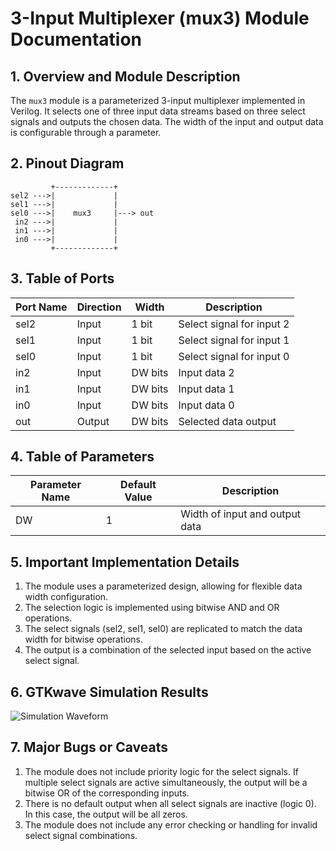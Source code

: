 # 3-Input Multiplexer (mux3) Module Documentation

## 1. Overview and Module Description

The `mux3` module is a parameterized 3-input multiplexer implemented in Verilog. It selects one of three input data streams based on three select signals and outputs the chosen data. The width of the input and output data is configurable through a parameter.

## 2. Pinout Diagram

```
         +-------------+
sel2 --->|             |
sel1 --->|             |
sel0 --->|    mux3     |---> out
 in2 --->|             |
 in1 --->|             |
 in0 --->|             |
         +-------------+
```

## 3. Table of Ports

| Port Name | Direction | Width    | Description                    |
|-----------|-----------|----------|--------------------------------|
| sel2      | Input     | 1 bit    | Select signal for input 2      |
| sel1      | Input     | 1 bit    | Select signal for input 1      |
| sel0      | Input     | 1 bit    | Select signal for input 0      |
| in2       | Input     | DW bits  | Input data 2                   |
| in1       | Input     | DW bits  | Input data 1                   |
| in0       | Input     | DW bits  | Input data 0                   |
| out       | Output    | DW bits  | Selected data output           |

## 4. Table of Parameters

| Parameter Name | Default Value | Description                     |
|----------------|---------------|---------------------------------|
| DW             | 1             | Width of input and output data  |

## 5. Important Implementation Details

1. The module uses a parameterized design, allowing for flexible data width configuration.
2. The selection logic is implemented using bitwise AND and OR operations.
3. The select signals (sel2, sel1, sel0) are replicated to match the data width for bitwise operations.
4. The output is a combination of the selected input based on the active select signal.

## 6. GTKwave Simulation Results

![Simulation Waveform](https://i.ibb.co/F5kZ6Rk/Screenshot-2024-08-17-at-6-43-28-AM.png)

## 7. Major Bugs or Caveats

1. The module does not include priority logic for the select signals. If multiple select signals are active simultaneously, the output will be a bitwise OR of the corresponding inputs.
2. There is no default output when all select signals are inactive (logic 0). In this case, the output will be all zeros.
3. The module does not include any error checking or handling for invalid select signal combinations.